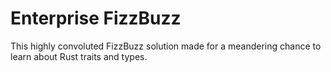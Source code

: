 # Enterprise FizzBuzz

This highly convoluted FizzBuzz solution made for a meandering chance to learn
about Rust traits and types.
